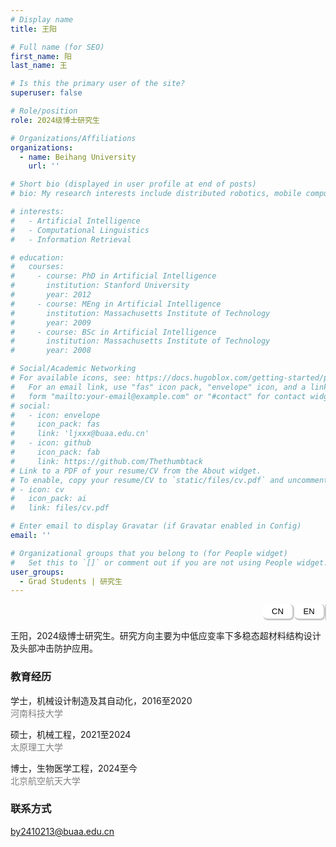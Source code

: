 ```yaml
---
# Display name
title: 王阳

# Full name (for SEO)
first_name: 阳
last_name: 王

# Is this the primary user of the site?
superuser: false

# Role/position
role: 2024级博士研究生

# Organizations/Affiliations
organizations:
  - name: Beihang University
    url: ''

# Short bio (displayed in user profile at end of posts)
# bio: My research interests include distributed robotics, mobile computing and programmable matter.

# interests:
#   - Artificial Intelligence
#   - Computational Linguistics
#   - Information Retrieval

# education:
#   courses:
#     - course: PhD in Artificial Intelligence
#       institution: Stanford University
#       year: 2012
#     - course: MEng in Artificial Intelligence
#       institution: Massachusetts Institute of Technology
#       year: 2009
#     - course: BSc in Artificial Intelligence
#       institution: Massachusetts Institute of Technology
#       year: 2008

# Social/Academic Networking
# For available icons, see: https://docs.hugoblox.com/getting-started/page-builder/#icons
#   For an email link, use "fas" icon pack, "envelope" icon, and a link in the
#   form "mailto:your-email@example.com" or "#contact" for contact widget.
# social:
#   - icon: envelope
#     icon_pack: fas
#     link: 'ljxxx@buaa.edu.cn'
#   - icon: github
#     icon_pack: fab
#     link: https://github.com/Thethumbtack
# Link to a PDF of your resume/CV from the About widget.
# To enable, copy your resume/CV to `static/files/cv.pdf` and uncomment the lines below.
# - icon: cv
#   icon_pack: ai
#   link: files/cv.pdf

# Enter email to display Gravatar (if Gravatar enabled in Config)
email: ''

# Organizational groups that you belong to (for People widget)
#   Set this to `[]` or comment out if you are not using People widget.
user_groups:
  - Grad Students | 研究生
---
```


<style>
.tabs {
  display: flex;
  flex-direction: row;       /* 横向排列 */
  justify-content: flex-end; /* 按钮靠右 */
  border-right: 1px solid #ccc; /* 浅灰色右边框 */
  width: 100%;
}

.tablink {
  border: 3px solid #ccc; /* 浅灰色边框 */
  border-left: none;
  border-top: none;
  padding:  4px 1px;
  cursor: pointer;
  width: 50px;
  font-size: 13px;
  text-align: center;
  background-color: white;
  font-family: "Arial Rounded MT Bold", sans-serif;
  border-radius: 8px;
}
</style>

<div class="tabs">
  <button class="tablink" onclick="openTab('cn')">CN</button>
  <button class="tablink" onclick="openTab('en')">EN</button>
</div>


<!-- 中文版本 -->
<div id="cn" class="tabcontent" style="display:block;">

  <p>
    王阳，2024级博士研究生。研究方向主要为中低应变率下多稳态超材料结构设计及头部冲击防护应用。
  </p>

  <!-- <h3>兴趣</h3>
  <ul>
    <li>阅读</li>
    <li>摄影</li>
    <li>游泳</li>
  </ul> -->

  <h3>教育经历</h3>

<div>
  <p><i class="fas fa-graduation-cap"></i> 学士，机械设计制造及其自动化，2016至2020<br>
  <span style="color:gray;">河南科技大学</span></p>
  <p><i class="fas fa-graduation-cap"></i> 硕士，机械工程，2021至2024<br>
  <span style="color:gray;">太原理工大学</span></p>
  <p><i class="fas fa-graduation-cap"></i> 博士，生物医学工程，2024至今<br>
  <span style="color:gray;">北京航空航天大学</span></p>
</div>

  <h3>联系方式</h3>
  <p>
    <i class="fas fa-envelope"></i> <a href="mailto:by2410213@buaa.edu.cn">by2410213@buaa.edu.cn</a>
  </p>

</div>


<!-- 英文版本 -->
<div id="en" class="tabcontent" style="display:none;">
  <p>
    Yang Wang is a Ph.D. candidate. His research focuses on design and performance analysis of multi-stable metamaterials under low-to-moderate strain rates for head impact protection.
  </p>

  <!-- <h3>Interests</h3>
  <ul>
    <li>Reading</li>
    <li>Photography</li>
    <li>Swimming</li>
  </ul> -->

  <h3>Education</h3>

<div>
  <p><i class="fas fa-graduation-cap"></i> BSc in Mechanical Engineering and Automation, 2016-2020<br>
  <span style="color:gray;">Henan University of Science and Technology</span></p>
  <p><i class="fas fa-graduation-cap"></i> MSc in Mechanical Engineering, 2021-2024<br>
  <span style="color:gray;">Taiyuan University of Technology</span></p>
  <p><i class="fas fa-graduation-cap"></i> Ph.D. in Biomedical Engineering, 2024-Present<br>
  <span style="color:gray;">Beihang University</span></p>
</div>

  <h3>Contact</h3>
  <p>
    <i class="fas fa-envelope"></i> <a href="mailto:by2410213@buaa.edu.cn">by2410213@buaa.edu.cn</a>
  </p>

</div>

<script>
function openTab(tabName) {
  var i, x;
  x = document.getElementsByClassName("tabcontent");
  for (i = 0; i < x.length; i++) {
    x[i].style.display = "none";
  }
  document.getElementById(tabName).style.display = "block";
}
</script>


